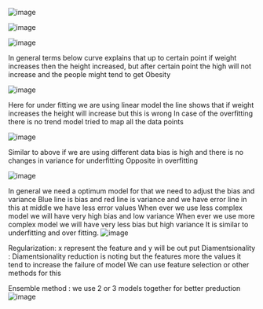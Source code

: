 ![image](https://github.com/user-attachments/assets/9b909556-38dc-48fd-bf25-05eeef20c36d)

![image](https://github.com/user-attachments/assets/832e32f9-6bd6-4e49-a5e0-817c40f12159)

![image](https://github.com/user-attachments/assets/e6a831c6-0470-4e4b-b62f-21a6a5575284)

In general terms below curve explains that up to certain point if weight increases then the height increased, but after certain point the high will not increase and the people might tend to get Obesity 

![image](https://github.com/user-attachments/assets/8c36a6a7-1dbf-404e-8977-8b056f402f52)


Here for under fitting we are using linear model the line shows that if weight increases the height will increase but this is wrong 
In case of the overfitting there is no trend model tried to map all the data points 

![image](https://github.com/user-attachments/assets/bebe7924-aabc-446e-aa1d-9559b8fc4105)

Similar to above if we are using different data bias is high and there is no changes in variance for underfitting 
Opposite in overfitting

![image](https://github.com/user-attachments/assets/2f2751ef-27b7-4bc5-a6bf-63d81c5990fd)

In general we need a optimum model for that we need to adjust the bias and variance 
Blue line is bias and red line is variance and we have error line in this at middle we have less error values 
When ever we use less complex model we will have very high bias and low variance 
When ever we use more complex model we will have very less bias but high variance 
It is similar to underfitting and over fitting.
![image](https://github.com/user-attachments/assets/43964cad-1ee5-4267-835c-a09f8de3ffb2)

Regularization: x represent the feature and y will be out put 
Diamentsionality : Diamentsionality reduction is noting but the features more the values it tend to increase the failure of model 
We can use feature selection or other methods for this 

Ensemble method : we use 2 or 3 models together for better preduction
![image](https://github.com/user-attachments/assets/404ed6c4-8333-44c9-aa4a-b9aa7e885868)
